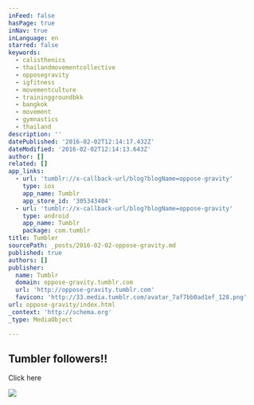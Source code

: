 ```yaml
---
inFeed: false
hasPage: true
inNav: true
inLanguage: en
starred: false
keywords:
  - calisthenics
  - thailandmovementcollective
  - opposegravity
  - igfitness
  - movementculture
  - traininggroundbkk
  - bangkok
  - movement
  - gymnastics
  - thailand
description: ''
datePublished: '2016-02-02T12:14:17.432Z'
dateModified: '2016-02-02T12:14:13.643Z'
author: []
related: []
app_links:
  - url: 'tumblr://x-callback-url/blog?blogName=oppose-gravity'
    type: ios
    app_name: Tumblr
    app_store_id: '305343404'
  - url: 'tumblr://x-callback-url/blog?blogName=oppose-gravity'
    type: android
    app_name: Tumblr
    package: com.tumblr
title: Tumbler
sourcePath: _posts/2016-02-02-oppose-gravity.md
published: true
authors: []
publisher:
  name: Tumblr
  domain: oppose-gravity.tumblr.com
  url: 'http://oppose-gravity.tumblr.com'
  favicon: 'http://33.media.tumblr.com/avatar_7af7bb0ad1ef_128.png'
url: oppose-gravity/index.html
_context: 'http://schema.org'
_type: MediaObject

---
```

<article style=""><h1>Tumbler followers!!</h1><p>Click here</p><img src="https://s3-us-west-2.amazonaws.com/the-grid-img/p/b119add497b1d6e3cb9baf68d45395b43f0c8a57.png" /></article>